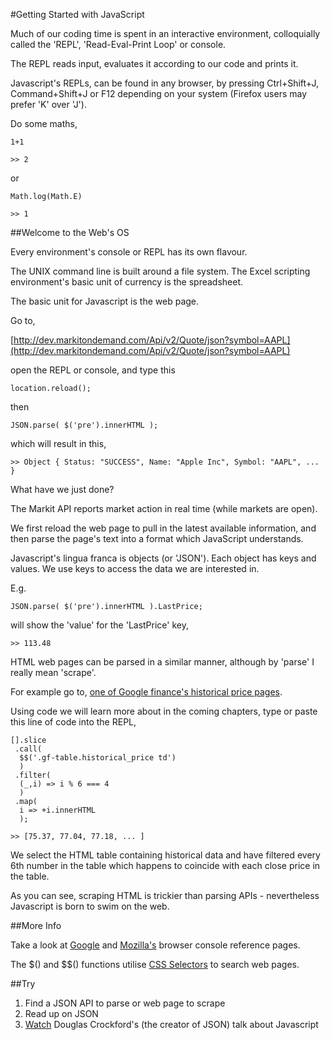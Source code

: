 #Getting Started with JavaScript

Much of our coding time is spent in an interactive environment, colloquially called the 'REPL', 'Read-Eval-Print Loop' or console.

The REPL reads input, evaluates it according to our code and prints it.

Javascript's REPLs, can be found in any browser, by pressing Ctrl+Shift+J, Command+Shift+J or F12 depending on your system (Firefox users may prefer 'K' over 'J').

Do some maths,

~~~~~~~~
1+1
~~~~~~~~

~~~~~~~~
>> 2
~~~~~~~~

or

~~~~~~~~
Math.log(Math.E)
~~~~~~~~

~~~~~~~~
>> 1
~~~~~~~~

##Welcome to the Web's OS

Every environment's console or REPL has its own flavour.

The UNIX command line is built around a file system. The Excel scripting environment's basic unit of currency is the spreadsheet.

The basic unit for Javascript is the web page.

Go to,

[http://dev.markitondemand.com/Api/v2/Quote/json?symbol=AAPL](http://dev.markitondemand.com/Api/v2/Quote/json?symbol=AAPL)

open the REPL or console, and type this

~~~~~~~~
location.reload();
~~~~~~~~

then

~~~~~~~~
JSON.parse( $('pre').innerHTML );
~~~~~~~~

which will result in this,

`>> Object { Status: "SUCCESS", Name: "Apple Inc", Symbol: "AAPL", ... }`

What have we just done?

The Markit API reports market action in real time (while markets are open). 

We first reload the web page to pull in the latest available information, and then parse the page's text into a format which JavaScript understands.

Javascript's lingua franca is objects (or 'JSON'). Each object has keys and values. We use keys to access the data we are interested in.

E.g.

~~~~~~~~
JSON.parse( $('pre').innerHTML ).LastPrice;
~~~~~~~~

will show the 'value' for the 'LastPrice' key,

`>> 113.48`

HTML web pages can be parsed in a similar manner, although by 'parse' I really mean 'scrape'.

For example go to, [one of Google finance's historical price pages](https://www.google.com/finance/historical?q=NYSEARCA%3ARSP&ei=X7D-VeC-NNCDsAHunLjoAQ).

Using code we will learn more about in the coming chapters, type or paste this line of code into the REPL,

~~~~~~~~
[].slice
 .call(
  $$('.gf-table.historical_price td')
  )
 .filter(
  (_,i) => i % 6 === 4
  )
 .map(
  i => +i.innerHTML
  );
~~~~~~~~

`>> [75.37, 77.04, 77.18, ... ]`

We select the HTML table containing historical data and have filtered every 6th number in the table which happens to coincide with each close price in the table.

As you can see, scraping HTML is trickier than parsing APIs - nevertheless Javascript is born to swim on the web.

##More Info

Take a look at [Google](https://developer.chrome.com/devtools/docs/console) and [Mozilla's](https://developer.mozilla.org/en/docs/Web/API/console) browser console reference pages.

The $() and $$() functions utilise [CSS Selectors](https://developer.mozilla.org/en-US/docs/Web/Guide/CSS/Getting_Started/Selectors) to search web pages.

##Try

1) Find a JSON API to parse or web page to scrape
2) Read up on JSON
3) [Watch](https://www.youtube.com/watch?v=v2ifWcnQs6M) Douglas Crockford's (the creator of JSON) talk about Javascript

